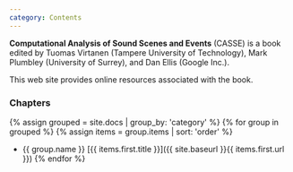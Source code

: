 ```yaml
---
category: Contents
---
```


**Computational Analysis of Sound Scenes and Events**
(CASSE) is a book edited by Tuomas Virtanen (Tampere University of Technology), Mark Plumbley (University of Surrey), and Dan Ellis (Google Inc.).

This web site provides online resources associated with the book.

### Chapters

{% assign grouped = site.docs | group_by: 'category' %}
{% for group in grouped %}
{% assign items = group.items | sort: 'order' %}
* {{ group.name }} [{{ items.first.title }}]({{ site.baseurl }}{{ items.first.url }})
{% endfor %}
